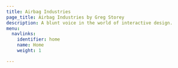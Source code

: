 ```yaml
---
title: Airbag Industries
page_title: Airbag Industries by Greg Storey
description: A blunt voice in the world of interactive design.
menu:
  navlinks:
    identifier: home
    name: Home
    weight: 1

---
```

